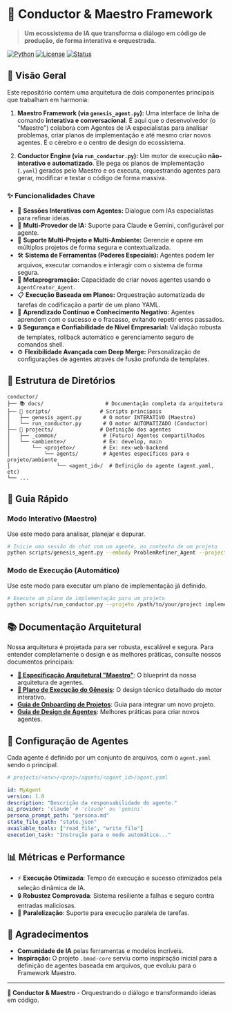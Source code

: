 # 🎼 Conductor & Maestro Framework

> **Um ecossistema de IA que transforma o diálogo em código de produção, de forma interativa e orquestrada.**

[![Python](https://img.shields.io/badge/Python-3.8+-blue.svg)](https://python.org)
[![License](https://img.shields.io/badge/License-MIT-green.svg)](LICENSE)
[![Status](https://img.shields.io/badge/Status-Production%20Ready-brightgreen.svg)]()

## 🚀 Visão Geral

Este repositório contém uma arquitetura de dois componentes principais que trabalham em harmonia:

1.  **Maestro Framework (via `genesis_agent.py`):** Uma interface de linha de comando **interativa e conversacional**. É aqui que o desenvolvedor (o "Maestro") colabora com Agentes de IA especialistas para analisar problemas, criar planos de implementação e até mesmo criar novos agentes. É o cérebro e o centro de design do ecossistema.

2.  **Conductor Engine (via `run_conductor.py`):** Um motor de execução **não-interativo e automatizado**. Ele pega os planos de implementação (`.yaml`) gerados pelo Maestro e os executa, orquestrando agentes para gerar, modificar e testar o código de forma massiva.

### ✨ Funcionalidades Chave

- 💬 **Sessões Interativas com Agentes:** Dialogue com IAs especialistas para refinar ideias.
- 🤖 **Multi-Provedor de IA:** Suporte para Claude e Gemini, configurável por agente.
- 📂 **Suporte Multi-Projeto e Multi-Ambiente:** Gerencie e opere em múltiplos projetos de forma segura e contextualizada.
- 🛠️ **Sistema de Ferramentas (Poderes Especiais):** Agentes podem ler arquivos, executar comandos e interagir com o sistema de forma segura.
- 🧬 **Metaprogramação:** Capacidade de criar novos agentes usando o `AgentCreator_Agent`.
- 📋 **Execução Baseada em Planos:** Orquestração automatizada de tarefas de codificação a partir de um plano YAML.
- 🧠 **Aprendizado Contínuo e Conhecimento Negativo:** Agentes aprendem com o sucesso e o fracasso, evitando repetir erros passados.
- 🔒 **Segurança e Confiabilidade de Nível Empresarial:** Validação robusta de templates, rollback automático e gerenciamento seguro de comandos shell.
- ⚙️ **Flexibilidade Avançada com Deep Merge:** Personalização de configurações de agentes através de fusão profunda de templates.

## 📁 Estrutura de Diretórios

```
conductor/
├── 📚 docs/                    # Documentação completa da arquitetura
├── 🚀 scripts/                # Scripts principais
│   ├── genesis_agent.py       # O motor INTERATIVO (Maestro)
│   └── run_conductor.py       # O motor AUTOMATIZADO (Conductor)
├── 🔧 projects/               # Definição dos agentes
│   ├── _common/               # (Futuro) Agentes compartilhados
│   └── <ambiente>/            # Ex: develop, main
│       └── <projeto>/         # Ex: nex-web-backend
│           └── agents/        # Agentes específicos para o projeto/ambiente
│               └── <agent_id>/  # Definição do agente (agent.yaml, etc)
└── ...
```

## 🚀 Guia Rápido

### Modo Interativo (Maestro)

Use este modo para analisar, planejar e depurar.

```bash
# Inicie uma sessão de chat com um agente, no contexto de um projeto
python scripts/genesis_agent.py --embody ProblemRefiner_Agent --project-root /path/to/your/project --repl
```

### Modo de Execução (Automático)

Use este modo para executar um plano de implementação já definido.

```bash
# Execute um plano de implementação para um projeto
python scripts/run_conductor.py --projeto /path/to/your/project implementation_plan.yaml
```

## 📚 Documentação Arquitetural

Nossa arquitetura é projetada para ser robusta, escalável e segura. Para entender completamente o design e as melhores práticas, consulte nossos documentos principais:

- **[📖 Especificação Arquitetural "Maestro"](docs/GEMINI_ARCH_SPEC.md)**: O blueprint da nossa arquitetura de agentes.
- **[🚀 Plano de Execução do Gênesis](docs/GENESIS_EXECUTION_PLAN.md)**: O design técnico detalhado do motor interativo.
- **[Guia de Onboarding de Projetos](docs/ONBOARDING_NEW_PROJECT.md)**: Guia para integrar um novo projeto.
- **[Guia de Design de Agentes](docs/AGENT_DESIGN_PATTERNS.md)**: Melhores práticas para criar novos agentes.

## 🔧 Configuração de Agentes

Cada agente é definido por um conjunto de arquivos, com o `agent.yaml` sendo o principal.

```yaml
# projects/<env>/<proj>/agents/<agent_id>/agent.yaml

id: MyAgent
version: 1.0
description: "Descrição da responsabilidade do agente."
ai_provider: 'claude' # 'claude' ou 'gemini'
persona_prompt_path: "persona.md"
state_file_path: "state.json"
available_tools: ["read_file", "write_file"]
execution_task: "Instrução para o modo automático..."
```

## 📊 Métricas e Performance

- ⚡ **Execução Otimizada**: Tempo de execução e sucesso otimizados pela seleção dinâmica de IA.
- 🔒 **Robustez Comprovada**: Sistema resiliente a falhas e seguro contra entradas maliciosas.
- 🔄 **Paralelização**: Suporte para execução paralela de tarefas.

## 🙏 Agradecimentos

- **Comunidade de IA** pelas ferramentas e modelos incríveis.
- **Inspiração:** O projeto `.bmad-core` serviu como inspiração inicial para a definição de agentes baseada em arquivos, que evoluiu para o Framework Maestro.

---

**🎼 Conductor & Maestro** - Orquestrando o diálogo e transformando ideias em código.